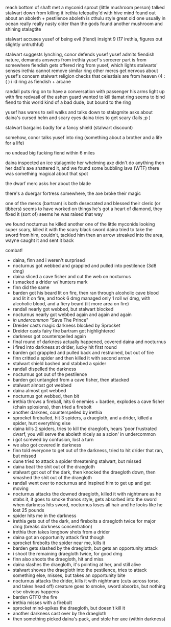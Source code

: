 reach bottom of shaft
met a myconid sprout (little mushroom person)
talked stalwart down from killing it
irethia telepathy'd with hive mind
found out about an aboleth + pestilence
      aboleth is cthulu style great old one usually in ocean
      really really nasty
      older than the gods
found another mushroom and shining stalagtite

stalwart accuses yusef of being evil (fiend)
         insight 9 (17 irethia, figures out slightly untruthful)

stalwart suggests lynching, conor defends yusef
yusef admits fiendish nature, demands answers from irethia
yusef's sorcerer part is from somewhere fiendish
gets offered ring from yusef, which lights stalwarts' senses
irethia cannot remove similar ring
other mercs get nervous about yusef's concern
stalwart religion checks that celestials are from heaven (4 :( )
i id ring as fiendish + arcane

randall puts ring on to have a conversation with passenger
        his arms light up with fire
        redvasil of the ashen guard
        wanted to kill tiamat
        ring seems to bind fiend to this world
        kind of a bad dude, but bound to the ring

yusef has wares to sell
walks and talks down to stalagmite
asks about daina's cursed helm and scary eyes
daina tries to get scary (fails ;p )

stalwart bargains badly for a fancy shield (stalwart discount)

somehow, conor talks yusef into ring (something about a brother and a life for a life)

no undead
big fucking fiend within 6 miles

daina inspected an ice stalagmite
her whelming axe didn't do anything
then her dad's axe shattered it, and we found some bubbling lava (WTF)
there was something magical about that spot

the dwarf merc asks her about the blade

there's a duergar fortress somewhere, the axe broke their magic

one of the mercs (bartram) is both desecrated and blessed
their cleric (or tibbers) seems to have worked on things
he's got a heart of diamond, they fixed it (sort of)
seems he was raised that way

we found nocturnus
he killed another one of the little myconids
looking super scary, killed it with the scary black sword
daina tried to take the sword from him, couldn't, tackled him
then an arrow streaked into the area, wayne caught it and sent it back

combat!

* daina, finn and i weren't surprised
* nocturnus got webbed and grappled and pulled into pestilence (3d8 dmg)
* daina sliced a cave fisher and cut the web on nocturnus
* i smacked a drider w/ hunters mark
* finn did the same
* barden got his beard lit on fire, then ran through alcoholic cave blood and lit it on fire, and took 6 dmg
    managed only 1 roll w/ dmg, with alcoholic blood, and a fiery beard (lit more area on fire)
* randall nearly got webbed, but stalwart blocked
* nocturnus nearly got webbed again and again and again
* *in undercommon* "Save The Prince"
* Dreider casts magic darkness blocked by Sprocket
* Dreider casts fairy fire
    bartram got highlightered
* darkness got counterspelled again
* final round of darkness actually happened, covered daina and nocturnus
* i fired into darkness at drider, lucky hit first round
* barden got grappled and pulled back and restrained, but out of fire
* finn critted a spider and then killed it with second arrow
* stalwart shield bashed and stabbed a spider
* randall dispelled the darkness
* nocturnus got out of the pestilence
* barden got untangled from a cave fisher, then attacked
* stalwart almost got webbed
* daina almost got webbed
* nocturnus got webbed, then bit
* irethia throws a fireball, hits 6 enemies + barden, explodes a cave fisher (chain splosions), then tried a firebolt
* another darknes, counterspelled by irethia
* sprocket fireballed, hit 3 spiders, a draegloth, and a drider, killed a spider, hurt everything else
* daina kills 2 spiders, tries to kill the draegloth, hears 'poor frustrated dwarf, you will serve the aboleth nicely as a scion' in undercommon
* i got screwed by confusion, lost a turn
* we also got covered in darkness
* finn told everyone to get out of the darkness, tried to hit drider that ran, but missed
* dune tried to attack a spider threatening stalwart, but missed
* daina beat the shit out of the draegloth
* stalwart got out of the dark, then knocked the draegloth down, then smashed the shit out of the draegloth
* randall went over to nocturnus and inspired him to get up and get moving
* nocturnus attacks the downed draegloth, killed it with nightmare
    as he stabs it, it goes to smoke thanos style, gets absorbed into the sword
    when darkness hits sword, nocturnus loses all hair
    and he looks like he lost 25 pounds
* spider hits me in the darkness
* irethia gets out of the dark, and firebolts a draegloth twice for major dmg (breaks darkness concentration)
* irethia then takes longbow shots from a drider
* daina got an opportunity attack first though
* sprocket firebolts the spider near me, kills it
* barden gets slashed by the draegloth, but gets an opportunity attack
* i shoot the remaining draegloth twice, for good dmg
* finn also shoots the draegloth, hit and miss
* daina slashes the draegloth, it's pointing at her, and still alive
* stalwart shoves the draegloth into the pestilence, tries to attack something else, misses, but takes an opportunity bite
* nocturnus attacks the drider, kills it with nightmare (cuts across torso, and takes head off)
    creature goes to smoke, sword absorbs, but nothing else obvious happens
* barden GTFO the fire
* irethia misses with a firebolt
* sprocket mind-spikes the draegloth, but doesn't kill it
* another darkness cast over by the draegloth
* then something picked daina's pack, and stole her axe (within darkness)
